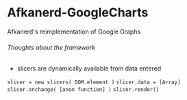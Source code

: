 # Afkanerd-GoogleCharts
Afkanerd's reimplementation of Google Graphs

###### Thoughts about the framework
- slicers are dynamically available from data entered

`slicer = new slicers( DOM.element )`
`slicer.data = [Array]`
`slicer.onchange( [anon function] )`
`slicer.render()`
